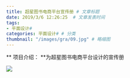 ```yaml
---
title: 超星图书电商平台宣传册 # 文章标题  
date: 2019/3/6 12:26:25  # 文章发表时间
tags:
- 平面设计#
categories: 平面设计# # 分类
thumbnail: "/images/gra/09.jpg" # 略缩图
---
```

** 项目介绍： **为超星图书电商平台设计的宣传册

![](/images/gra/0901.jpg)
